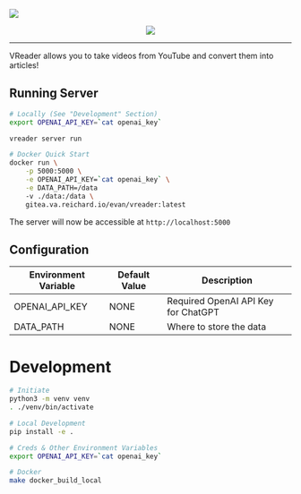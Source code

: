 <p><img align="center" src="https://gitea.va.reichard.io/evan/VReader/raw/branch/master/banner.png"></p>

<p align="center">
    <a href="https://drone.va.reichard.io/evan/VReader" target="_blank">
        <img src="https://drone.va.reichard.io/api/badges/evan/VReader/status.svg">
    </a>
</p>

---

VReader allows you to take videos from YouTube and convert them into articles!

## Running Server

```bash
# Locally (See "Development" Section)
export OPENAI_API_KEY=`cat openai_key`

vreader server run

# Docker Quick Start
docker run \
    -p 5000:5000 \
    -e OPENAI_API_KEY=`cat openai_key` \
    -e DATA_PATH=/data
    -v ./data:/data \
    gitea.va.reichard.io/evan/vreader:latest
```

The server will now be accessible at `http://localhost:5000`

## Configuration

| Environment Variable | Default Value | Description                         |
| -------------------- | ------------- | ----------------------------------- |
| OPENAI_API_KEY       | NONE          | Required OpenAI API Key for ChatGPT |
| DATA_PATH            | NONE          | Where to store the data             |

# Development

```bash
# Initiate
python3 -m venv venv
. ./venv/bin/activate

# Local Development
pip install -e .

# Creds & Other Environment Variables
export OPENAI_API_KEY=`cat openai_key`

# Docker
make docker_build_local
```
